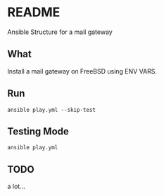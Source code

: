 # README

Ansible Structure for a mail gateway


## What

Install a mail gateway on FreeBSD using ENV VARS.


## Run

```
ansible play.yml --skip-test
```


## Testing Mode

```
ansible play.yml
```


## TODO

a lot...


